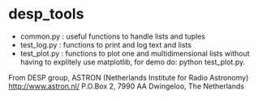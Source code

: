 # desp_tools

* common.py : useful functions to handle lists and tuples
* test_log.py : functions to print and log text and lists
* test_plot.py : functions to plot one and multidimensional lists without having to explitely use matplotlib, for demo do: python test_plot.py.

From DESP group, ASTRON (Netherlands Institute for Radio Astronomy) <http://www.astron.nl/> P.O.Box 2, 7990 AA Dwingeloo, The Netherlands
